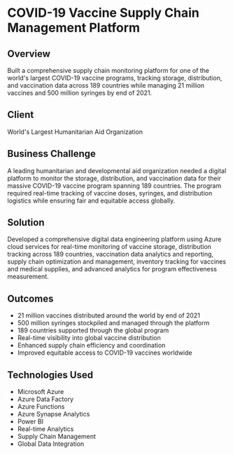 # COVID-19 Vaccine Supply Chain Management Platform

## Overview
Built a comprehensive supply chain monitoring platform for one of the world's largest COVID-19 vaccine programs, tracking storage, distribution, and vaccination data across 189 countries while managing 21 million vaccines and 500 million syringes by end of 2021.

## Client
World's Largest Humanitarian Aid Organization

## Business Challenge
A leading humanitarian and developmental aid organization needed a digital platform to monitor the storage, distribution, and vaccination data for their massive COVID-19 vaccine program spanning 189 countries. The program required real-time tracking of vaccine doses, syringes, and distribution logistics while ensuring fair and equitable access globally.

## Solution
Developed a comprehensive digital data engineering platform using Azure cloud services for real-time monitoring of vaccine storage, distribution tracking across 189 countries, vaccination data analytics and reporting, supply chain optimization and management, inventory tracking for vaccines and medical supplies, and advanced analytics for program effectiveness measurement.

## Outcomes
- 21 million vaccines distributed around the world by end of 2021
- 500 million syringes stockpiled and managed through the platform
- 189 countries supported through the global program
- Real-time visibility into global vaccine distribution
- Enhanced supply chain efficiency and coordination
- Improved equitable access to COVID-19 vaccines worldwide

## Technologies Used
- Microsoft Azure
- Azure Data Factory
- Azure Functions
- Azure Synapse Analytics
- Power BI
- Real-time Analytics
- Supply Chain Management
- Global Data Integration

